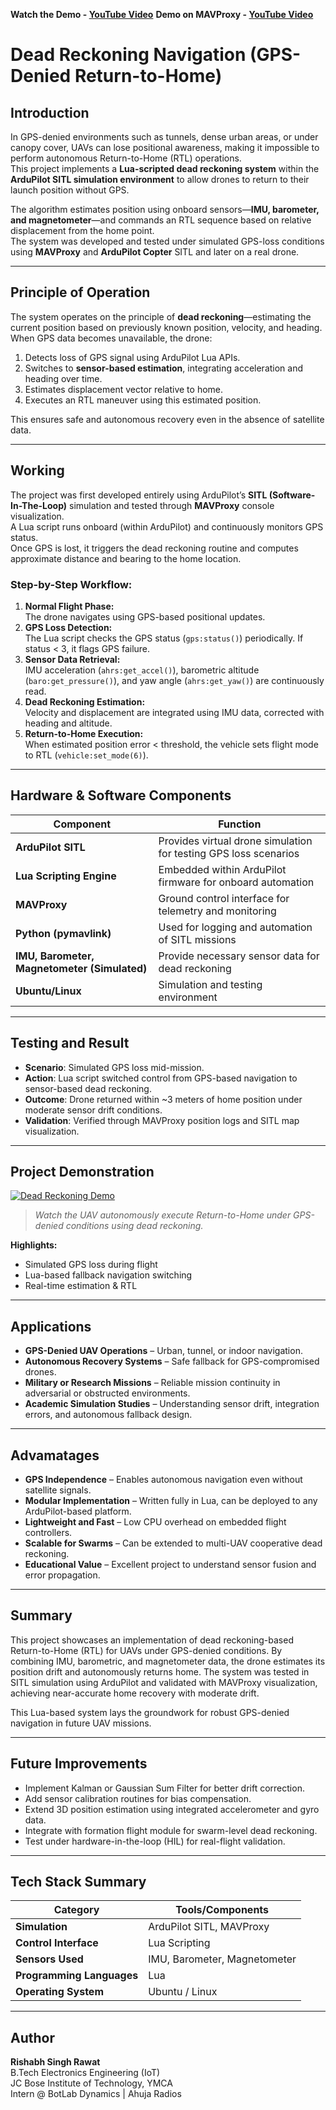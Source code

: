 **Watch the Demo - [YouTube Video](https://youtu.be/pdFYwzBmNsg)**
**Demo on MAVProxy - [YouTube Video](https://youtu.be/UTJZK_49qyY)**


# Dead Reckoning Navigation (GPS-Denied Return-to-Home)

## Introduction
In GPS-denied environments such as tunnels, dense urban areas, or under canopy cover, UAVs can lose positional awareness, making it impossible to perform autonomous Return-to-Home (RTL) operations.  
This project implements a **Lua-scripted dead reckoning system** within the **ArduPilot SITL simulation environment** to allow drones to return to their launch position without GPS.  

The algorithm estimates position using onboard sensors—**IMU, barometer, and magnetometer**—and commands an RTL sequence based on relative displacement from the home point.  
The system was developed and tested under simulated GPS-loss conditions using **MAVProxy** and **ArduPilot Copter** SITL and later on a real drone.

---

## Principle of Operation
The system operates on the principle of **dead reckoning**—estimating the current position based on previously known position, velocity, and heading.  
When GPS data becomes unavailable, the drone:
1. Detects loss of GPS signal using ArduPilot Lua APIs.
2. Switches to **sensor-based estimation**, integrating acceleration and heading over time.
3. Estimates displacement vector relative to home.
4. Executes an RTL maneuver using this estimated position.

This ensures safe and autonomous recovery even in the absence of satellite data.

---

## Working
The project was first developed entirely using ArduPilot’s **SITL (Software-In-The-Loop)** simulation and tested through **MAVProxy** console visualization.  
A Lua script runs onboard (within ArduPilot) and continuously monitors GPS status.  
Once GPS is lost, it triggers the dead reckoning routine and computes approximate distance and bearing to the home location.

### Step-by-Step Workflow:
1. **Normal Flight Phase:**  
   The drone navigates using GPS-based positional updates.
2. **GPS Loss Detection:**  
   The Lua script checks the GPS status (`gps:status()`) periodically. If status < 3, it flags GPS failure.
3. **Sensor Data Retrieval:**  
   IMU acceleration (`ahrs:get_accel()`), barometric altitude (`baro:get_pressure()`), and yaw angle (`ahrs:get_yaw()`) are continuously read.
4. **Dead Reckoning Estimation:**  
   Velocity and displacement are integrated using IMU data, corrected with heading and altitude.
5. **Return-to-Home Execution:**  
   When estimated position error < threshold, the vehicle sets flight mode to RTL (`vehicle:set_mode(6)`).

---

## Hardware & Software Components
| Component | Function |
|------------|-----------|
| **ArduPilot SITL** | Provides virtual drone simulation for testing GPS loss scenarios |
| **Lua Scripting Engine** | Embedded within ArduPilot firmware for onboard automation |
| **MAVProxy** | Ground control interface for telemetry and monitoring |
| **Python (pymavlink)** | Used for logging and automation of SITL missions |
| **IMU, Barometer, Magnetometer (Simulated)** | Provide necessary sensor data for dead reckoning |
| **Ubuntu/Linux** | Simulation and testing environment |

---

## Testing and Result
- **Scenario**: Simulated GPS loss mid-mission.
- **Action**: Lua script switched control from GPS-based navigation to sensor-based dead reckoning.
- **Outcome**: Drone returned within ~3 meters of home position under moderate sensor drift conditions.
- **Validation**: Verified through MAVProxy position logs and SITL map visualization.

---

## Project Demonstration

[![Dead Reckoning Demo](https://img.youtube.com/vi/pdFYwzBmNsg/0.jpg)](https://youtu.be/pdFYwzBmNsg)

> *Watch the UAV autonomously execute Return-to-Home under GPS-denied conditions using dead reckoning.*

**Highlights:**
- Simulated GPS loss during flight  
- Lua-based fallback navigation switching  
- Real-time estimation & RTL   

---

## Applications
- **GPS-Denied UAV Operations** – Urban, tunnel, or indoor navigation.
- **Autonomous Recovery Systems** – Safe fallback for GPS-compromised drones.
- **Military or Research Missions** – Reliable mission continuity in adversarial or obstructed environments.
- **Academic Simulation Studies** – Understanding sensor drift, integration errors, and autonomous fallback design.

---

## Advamatages
- **GPS Independence** – Enables autonomous navigation even without satellite signals.
- **Modular Implementation** – Written fully in Lua, can be deployed to any ArduPilot-based platform.
- **Lightweight and Fast** – Low CPU overhead on embedded flight controllers.
- **Scalable for Swarms** – Can be extended to multi-UAV cooperative dead reckoning.
- **Educational Value** – Excellent project to understand sensor fusion and error propagation.

---

## Summary
This project showcases an implementation of dead reckoning-based Return-to-Home (RTL) for UAVs under GPS-denied conditions.
By combining IMU, barometric, and magnetometer data, the drone estimates its position drift and autonomously returns home.
The system was tested in SITL simulation using ArduPilot and validated with MAVProxy visualization, achieving near-accurate home recovery with moderate drift.

This Lua-based system lays the groundwork for robust GPS-denied navigation in future UAV missions.

---

## Future Improvements
- Implement Kalman or Gaussian Sum Filter for better drift correction.
- Add sensor calibration routines for bias compensation.
- Extend 3D position estimation using integrated accelerometer and gyro data.
- Integrate with formation flight module for swarm-level dead reckoning.
- Test under hardware-in-the-loop (HIL) for real-flight validation.

---

## Tech Stack Summary
| Category | Tools/Components |
|------------|-----------|
| **Simulation** | ArduPilot SITL, MAVProxy |
| **Control Interface** | Lua Scripting |
| **Sensors Used** | IMU, Barometer, Magnetometer | 
| **Programming Languages** | Lua |
| **Operating System** | Ubuntu / Linux |

---

## Author
**Rishabh Singh Rawat**  
B.Tech Electronics Engineering (IoT)  
JC Bose Institute of Technology, YMCA  
Intern @ BotLab Dynamics | Ahuja Radios  


